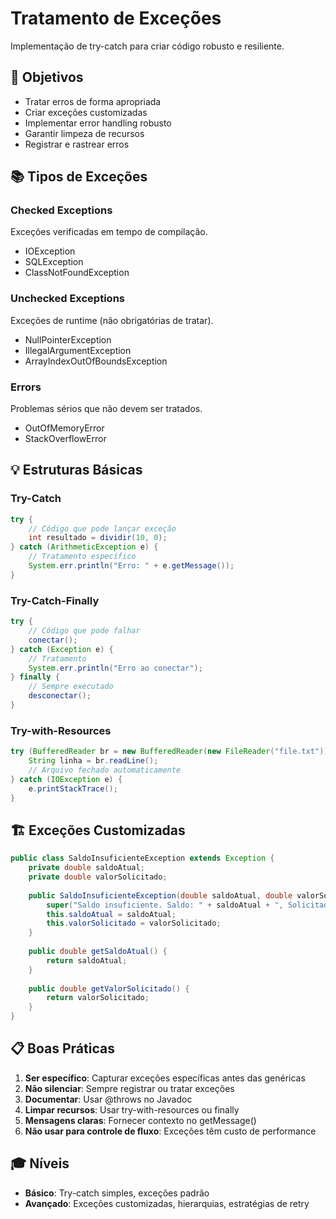 # Tratamento de Exceções

Implementação de try-catch para criar código robusto e resiliente.

## 🎯 Objetivos

- Tratar erros de forma apropriada
- Criar exceções customizadas
- Implementar error handling robusto
- Garantir limpeza de recursos
- Registrar e rastrear erros

## 📚 Tipos de Exceções

### Checked Exceptions
Exceções verificadas em tempo de compilação.
- IOException
- SQLException
- ClassNotFoundException

### Unchecked Exceptions
Exceções de runtime (não obrigatórias de tratar).
- NullPointerException
- IllegalArgumentException
- ArrayIndexOutOfBoundsException

### Errors
Problemas sérios que não devem ser tratados.
- OutOfMemoryError
- StackOverflowError

## 💡 Estruturas Básicas

### Try-Catch
```java
try {
    // Código que pode lançar exceção
    int resultado = dividir(10, 0);
} catch (ArithmeticException e) {
    // Tratamento específico
    System.err.println("Erro: " + e.getMessage());
}
```

### Try-Catch-Finally
```java
try {
    // Código que pode falhar
    conectar();
} catch (Exception e) {
    // Tratamento
    System.err.println("Erro ao conectar");
} finally {
    // Sempre executado
    desconectar();
}
```

### Try-with-Resources
```java
try (BufferedReader br = new BufferedReader(new FileReader("file.txt"))) {
    String linha = br.readLine();
    // Arquivo fechado automaticamente
} catch (IOException e) {
    e.printStackTrace();
}
```

## 🏗️ Exceções Customizadas

```java
public class SaldoInsuficienteException extends Exception {
    private double saldoAtual;
    private double valorSolicitado;
    
    public SaldoInsuficienteException(double saldoAtual, double valorSolicitado) {
        super("Saldo insuficiente. Saldo: " + saldoAtual + ", Solicitado: " + valorSolicitado);
        this.saldoAtual = saldoAtual;
        this.valorSolicitado = valorSolicitado;
    }
    
    public double getSaldoAtual() {
        return saldoAtual;
    }
    
    public double getValorSolicitado() {
        return valorSolicitado;
    }
}
```

## 📋 Boas Práticas

1. **Ser específico**: Capturar exceções específicas antes das genéricas
2. **Não silenciar**: Sempre registrar ou tratar exceções
3. **Documentar**: Usar @throws no Javadoc
4. **Limpar recursos**: Usar try-with-resources ou finally
5. **Mensagens claras**: Fornecer contexto no getMessage()
6. **Não usar para controle de fluxo**: Exceções têm custo de performance

## 🎓 Níveis

- **Básico**: Try-catch simples, exceções padrão
- **Avançado**: Exceções customizadas, hierarquias, estratégias de retry
